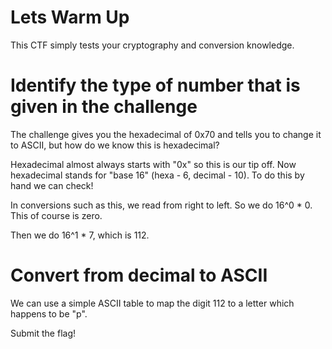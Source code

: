 # Lets Warm Up

This CTF simply tests your cryptography and conversion knowledge.

# Identify the type of number that is given in the challenge

The challenge gives you the hexadecimal of 0x70 and tells you to change it to ASCII, but how do we know this is hexadecimal?

Hexadecimal almost always starts with "0x" so this is our tip off. Now hexadecimal stands for "base 16" (hexa - 6, decimal - 10). To do this by hand we can check!

In conversions such as this, we read from right to left. So we do 16^0 * 0. This of course is zero.

Then we do 16^1 * 7, which is 112.

# Convert from decimal to ASCII

We can use a simple ASCII table to map the digit 112 to a letter which happens to be "p".

Submit the flag!
